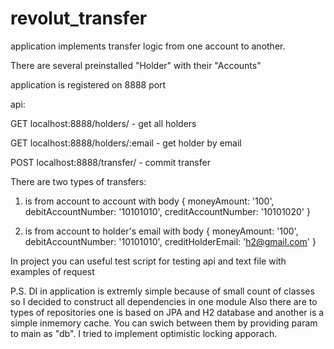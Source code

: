 # revolut_transfer

application implements transfer logic from one account to another.

There are several preinstalled "Holder" with their "Accounts" 


application is registered on 8888 port

api:

GET localhost:8888/holders/ - get all holders

GET localhost:8888/holders/:email - get holder by email

POST localhost:8888/transfer/ - commit transfer

There are two types of transfers:
1) is from account to account with body
{ moneyAmount: '100', debitAccountNumber: '10101010', creditAccountNumber: '10101020' }

2) is from account to holder's email with body
{ moneyAmount: '100', debitAccountNumber: '10101010', creditHolderEmail: 'h2@gmail.com' }

In project you can useful test script for testing api and text file with examples of request

P.S. DI in application is extremly simple because of small count of classes so I decided to construct all dependencies in one module
Also there are to types of repositories one is based on JPA and H2 database and another is a simple inmemory cache.
You can swich between them by providing param to main as "db".
I tried to implement optimistic locking apporach.
